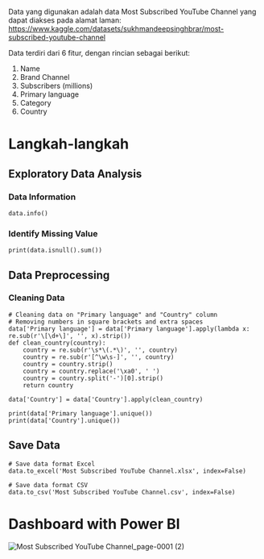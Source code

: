 Data yang digunakan adalah data Most Subscribed YouTube Channel yang dapat diakses pada alamat laman: 
https://www.kaggle.com/datasets/sukhmandeepsinghbrar/most-subscribed-youtube-channel

Data terdiri dari 6 fitur, dengan rincian sebagai berikut:
1. Name
2. Brand Channel
3. Subscribers (millions)
4. Primary language
5. Category
6. Country

# Langkah-langkah #
## Exploratory Data Analysis ##
### Data Information
```
data.info()
```
### Identify Missing Value ###
```
print(data.isnull().sum())
```

## Data Preprocessing ##
### Cleaning Data ###
```
# Cleaning data on "Primary language" and "Country" column
# Removing numbers in square brackets and extra spaces
data['Primary language'] = data['Primary language'].apply(lambda x: re.sub(r'\[\d+\]', '', x).strip())
def clean_country(country):
    country = re.sub(r'\s*\(.*\)', '', country)  
    country = re.sub(r'[^\w\s-]', '', country)  
    country = country.strip()  
    country = country.replace('\xa0', ' ')
    country = country.split('-')[0].strip()  
    return country

data['Country'] = data['Country'].apply(clean_country)

print(data['Primary language'].unique())
print(data['Country'].unique())
```

## Save Data ##
```
# Save data format Excel
data.to_excel('Most Subscribed YouTube Channel.xlsx', index=False)

# Save data format CSV
data.to_csv('Most Subscribed YouTube Channel.csv', index=False)
```

# Dashboard with Power BI #
![Most Subscribed YouTube Channel_page-0001 (2)](https://github.com/Ivanrasyid89/Portofolio.github.io/assets/98071016/c5d60dd8-f3c0-44cd-91e1-9668e72c0993)

